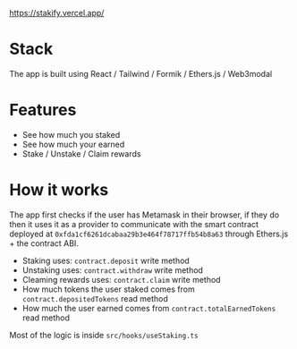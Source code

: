 https://stakify.vercel.app/

# Stack

The app is built using React / Tailwind / Formik / Ethers.js / Web3modal

# Features

- See how much you staked
- See how much your earned
- Stake / Unstake / Claim rewards

# How it works

The app first checks if the user has Metamask in their browser, if they do then it uses it as a provider to communicate with the smart contract deployed at `0xfda1cf6261dcabaa29b3e464f78717ffb54b8a63` through Ethers.js + the contract ABI.

- Staking uses: `contract.deposit` write method
- Unstaking uses: `contract.withdraw` write method
- Cleaming rewards uses: `contract.claim` write method
- How much tokens the user staked comes from `contract.depositedTokens` read method
- How much the user earned comes from `contract.totalEarnedTokens` read method


Most of the logic is inside `src/hooks/useStaking.ts`
